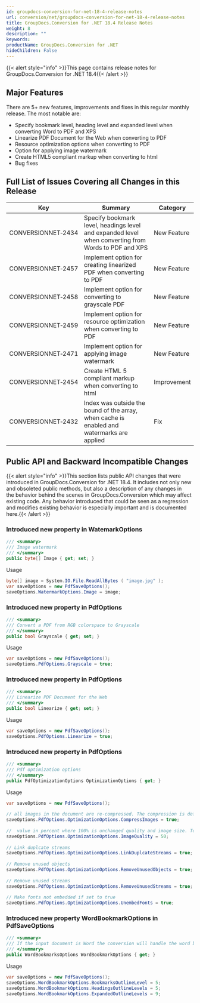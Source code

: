 ```yaml
---
id: groupdocs-conversion-for-net-18-4-release-notes
url: conversion/net/groupdocs-conversion-for-net-18-4-release-notes
title: GroupDocs.Conversion for .NET 18.4 Release Notes
weight: 8
description: ""
keywords: 
productName: GroupDocs.Conversion for .NET
hideChildren: False
---
```

{{< alert style="info" >}}This page contains release notes for GroupDocs.Conversion for .NET 18.4{{< /alert >}}

## Major Features

There are 5+ new features, improvements and fixes in this regular monthly release. The most notable are:

*   Specify bookmark level, heading level and expanded level when converting Word to PDF and XPS
*   Linearize PDF Document for the Web when converting to PDF
*   Resource optimization options when converting to PDF
*   Option for applying image watermark
*   Create HTML5 compliant markup when converting to html
*   Bug fixes
    

## Full List of Issues Covering all Changes in this Release

| Key | Summary | Category |
| --- | --- | --- |
| CONVERSIONNET&#8209;2434 | Specify bookmark level, headings level and expanded level when converting from Words to PDF and XPS | New Feature |
| CONVERSIONNET&#8209;2457 | Implement option for creating linearized PDF when converting to PDF | New Feature |
| CONVERSIONNET&#8209;2458 | Implement option for converting to grayscale PDF | New Feature |
| CONVERSIONNET&#8209;2459 | Implement option for resource optimization when converting to PDF | New Feature |
| CONVERSIONNET&#8209;2471 | Implement option for applying image watermark | New Feature |
| CONVERSIONNET&#8209;2454 | Create HTML 5 compliant markup when converting to html | Improvement |
| CONVERSIONNET&#8209;2432 | Index was outside the bound of the array, when cache is enabled and watermarks are applied | Fix |

## Public API and Backward Incompatible Changes

{{< alert style="info" >}}This section lists public API changes that were introduced in GroupDocs.Conversion for .NET 18.4. It includes not only new and obsoleted public methods, but also a description of any changes in the behavior behind the scenes in GroupDocs.Conversion which may affect existing code. Any behavior introduced that could be seen as a regression and modifies existing behavior is especially important and is documented here.{{< /alert >}}

### Introduced new property in WatemarkOptions

```csharp
/// <summary>
/// Image watermark
/// </summary>
public byte[] Image { get; set; }
```

Usage

```csharp
byte[] image = System.IO.File.ReadAllBytes ( "image.jpg" );
var saveOptions = new PdfSaveOptions();
saveOptions.WatermarkOptions.Image = image;
```

### Introduced new property in PdfOptions

```csharp
/// <summary>
/// Convert a PDF from RGB colorspace to Grayscale
/// </summary>
public bool Grayscale { get; set; } 
```

Usage

```csharp
var saveOptions = new PdfSaveOptions();
saveOptions.PdfOptions.Grayscale = true;
```

### Introduced new property in PdfOptions

```csharp
/// <summary>
/// Linearize PDF Document for the Web
/// </summary>
public bool Linearize { get; set; } 
```

Usage

```csharp
var saveOptions = new PdfSaveOptions();
saveOptions.PdfOptions.Linearize = true;
```

### Introduced new property in PdfOptions

```csharp
/// <summary>
/// Pdf optimization options
/// </summary>
public PdfOptimizationOptions OptimizationOptions { get; }
```

Usage

```csharp
var saveOptions = new PdfSaveOptions();
 
// all images in the document are re-compressed. The compression is defined by the ImageQuality property.
saveOptions.PdfOptions.OptimizationOptions.CompressImages = true;
 
//  value in percent where 100% is unchanged quality and image size. To decrease the image size, use ImageQuality less than 100
saveOptions.PdfOptions.OptimizationOptions.ImageQuality = 50;
 
// Link duplcate streams
saveOptions.PdfOptions.OptimizationOptions.LinkDuplcateStreams = true;
 
// Remove unused objects
saveOptions.PdfOptions.OptimizationOptions.RemoveUnusedObjects = true;
 
// Remove unused streams
saveOptions.PdfOptions.OptimizationOptions.RemoveUnusedStreams = true;
 
// Make fonts not embedded if set to true
saveOptions.PdfOptions.OptimizationOptions.UnembedFonts = true;
```

### Introduced new property WordBookmarkOptions in PdfSaveOptions

```csharp
/// <summary>
/// If the input document is Word the conversion will handle the word bookmarks regarding this option.
/// </summary>
public WordBookmarksOptions WordBookmarkOptions { get; }
```

Usage

```csharp
var saveOptions = new PdfSaveOptions();
saveOptions.WordBookmarkOptions.BookmarksOutlineLevel = 5;
saveOptions.WordBookmarkOptions.HeadingsOutlineLevels = 5;
saveOptions.WordBookmarkOptions.ExpandedOutlineLevels = 9;
```

